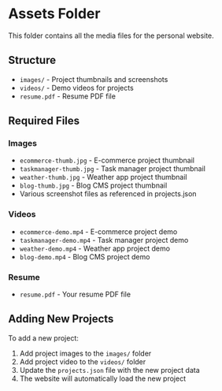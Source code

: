 # Assets Folder

This folder contains all the media files for the personal website.

## Structure

- `images/` - Project thumbnails and screenshots
- `videos/` - Demo videos for projects
- `resume.pdf` - Resume PDF file

## Required Files

### Images
- `ecommerce-thumb.jpg` - E-commerce project thumbnail
- `taskmanager-thumb.jpg` - Task manager project thumbnail
- `weather-thumb.jpg` - Weather app project thumbnail
- `blog-thumb.jpg` - Blog CMS project thumbnail
- Various screenshot files as referenced in projects.json

### Videos
- `ecommerce-demo.mp4` - E-commerce project demo
- `taskmanager-demo.mp4` - Task manager project demo
- `weather-demo.mp4` - Weather app project demo
- `blog-demo.mp4` - Blog CMS project demo

### Resume
- `resume.pdf` - Your resume PDF file

## Adding New Projects

To add a new project:
1. Add project images to the `images/` folder
2. Add project video to the `videos/` folder
3. Update the `projects.json` file with the new project data
4. The website will automatically load the new project



